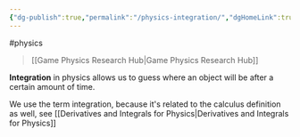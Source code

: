 ```yaml
---
{"dg-publish":true,"permalink":"/physics-integration/","dgHomeLink":true,"dgPassFrontmatter":false}
---
```


#physics 
> [[Game Physics Research Hub|Game Physics Research Hub]]

**Integration** in physics allows us to guess where an object will be after a certain amount of time.

We use the term integration, because it's related to the calculus definition as well, see [[Derivatives and Integrals for Physics|Derivatives and Integrals for Physics]]